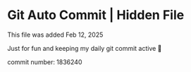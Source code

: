 # Git Auto Commit | Hidden File

This file was added Feb 12, 2025

Just for fun and keeping my daily git commit active 🤪

commit number: 1836240
